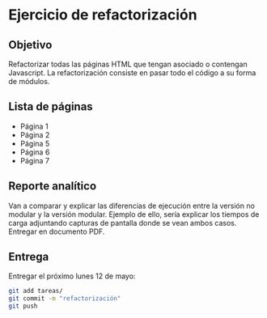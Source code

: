 # Ejercicio de refactorización

## Objetivo

Refactorizar todas las páginas HTML que tengan asociado o contengan Javascript. La refactorización consiste en pasar todo el código a su forma de módulos.

## Lista de páginas

- Página 1
- Página 2
- Página 5
- Página 6
- Página 7

## Reporte analítico

Van a comparar y explicar las diferencias de ejecución entre la versión no modular y la versión modular.
Ejemplo de ello, sería explicar los tiempos de carga adjuntando capturas de pantalla donde se vean ambos casos.
Entregar en documento PDF.

## Entrega

Entregar el próximo lunes 12 de mayo:

``` bash
git add tareas/
git commit -m "refactorización"
git push
```
